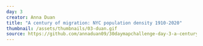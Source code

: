```yaml
---
day: 3
creator: Anna Duan
title: "A century of migration: NYC population density 1910-2020"
thumbnail: /assets/thumbnails/03-duan.gif
source: https://github.com/annaduan09/30daymapchallenge-day-3-a-century-of-immigration
---
```

